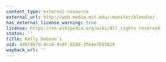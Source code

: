 ```yaml
---
content_type: external-resource
external_url: http://web.media.mit.edu/~monster/blendie/
has_external_license_warning: true
license: https://en.wikipedia.org/wiki/All_rights_reserved
status: ''
title: Kelly Dobson's
uid: a4bf467d-4cc8-4c0f-820d-3fb4e7655829
wayback_url: ''
---
```

